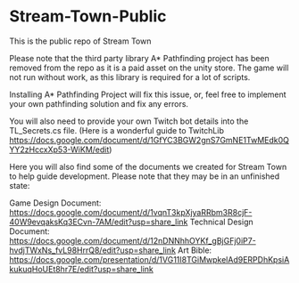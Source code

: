 # Stream-Town-Public
This is the public repo of Stream Town


Please note that the third party library A* Pathfinding project has been removed from the repo as it is a paid asset on the unity store.
The game will not run without work, as this library is required for a lot of scripts.

Installing A* Pathfinding Project will fix this issue, or, feel free to implement your own pathfinding solution and fix any errors.

You will also need to provide your own Twitch bot details into the TL_Secrets.cs file. (Here is a wonderful guide to TwitchLib https://docs.google.com/document/d/1GfYC3BGW2gnS7GmNE1TwMEdk0QYY2zHccxXp53-WiKM/edit)

Here you will also find some of the documents we created for Stream Town to help guide development.
Please note that they may be in an unfinished state:

Game Design Document: https://docs.google.com/document/d/1vqnT3kpXjyaRRbm3R8cjF-40W9evqaksKq3ECvn-7AM/edit?usp=share_link
Technical Design Document: https://docs.google.com/document/d/12nDNNhhOYKf_gBjGFj0iP7-hvdjTWxNs_fvL98HrrQ8/edit?usp=share_link
Art Bible: https://docs.google.com/presentation/d/1VG11I8TGiMwpkelAd9ERPDhKpsiAkukuqHoUEt8hr7E/edit?usp=share_link